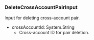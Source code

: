 ### DeleteCrossAccountPairInput
Input for deleting cross-account pair.

- crossAccountId: System.String
  - Cross-account ID for pair deletion.
